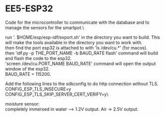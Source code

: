 # EE5-ESP32

Code for the microcontroller to communicate with the database and to manage the sensors for the smartpot.\

run '. $HOME/esp/esp-idf/export.sh' in the directory you want to build. This will make the tools available in the directory you want to work with.\
then find the port esp32 is attached to with 'ls /dev/cu.*' (for macos).\
then 'idf.py -p THE_PORT_NAME -b BAUD_RATE flash' command will build and flash the code to the esp32.\
'screen /dev/cu.PORT_NAME BAUD_RATE' command will open the output window of the esp32.\
BAUD_RATE = 115200.


Add the following lines to the sdkconfig to do http connection without TLS.\
CONFIG_ESP_TLS_INSECURE=y\
CONFIG_ESP_TLS_SKIP_SERVER_CERT_VERIFY=y\

moisture sensor:\
completely immersed in water --> 1.2V output.
Air -> 2.5V output.



